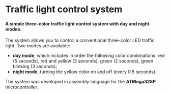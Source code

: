 # Traffic light control system
#### A simple three-color traffic light control system with day and night modes.

The system allows you to control a conventional three-color LED traffic light. Two modes are available:
- **day mode**, which includes in order the following color combinations: red (5 seconds), red and yellow (3 seconds), green (2 seconds), green blinking (3 seconds);
- **night mode**, turning the yellow color on and off (every 0.5 seconds).

The system was developed in assembly language for the **ATMega328P** microcontroller.
